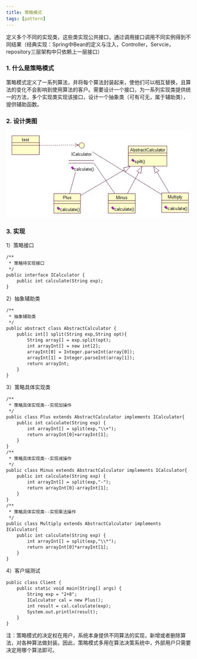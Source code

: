 ```yaml
---
title: 策略模式
tags: [pattern]
---
```


定义多个不同的实现类，这些类实现公共接口，通过调用接口调用不同实例得到不同结果（经典实现：Spring中Bean的定义与注入，Controller，Servcie，repository三层架构中只依赖上一层接口）

### 1. 什么是策略模式
策略模式定义了一系列算法，并将每个算法封装起来，使他们可以相互替换，且算法的变化不会影响到使用算法的客户。需要设计一个接口，为一系列实现类提供统一的方法，多个实现类实现该接口，设计一个抽象类（可有可无，属于辅助类），提供辅助函数。

### 2. 设计类图
![](/images/java_pattern/strategy/strategy.jpg)

### 3. 实现
1）策略接口
```
/**
 * 策略待实现接口
 */
public interface ICalculator {
    public int calculate(String exp);
}
```
2）抽象辅助类
```
/**
 * 抽象辅助类
 */
public abstract class AbstractCalculator {
    public int[] split(String exp,String opt){  
        String array[] = exp.split(opt);  
        int arrayInt[] = new int[2];  
        arrayInt[0] = Integer.parseInt(array[0]);  
        arrayInt[1] = Integer.parseInt(array[1]);  
        return arrayInt;  
    }
}
```
3）策略具体实现类
```
/**
 * 策略具体实现类--实现加操作
 */
public class Plus extends AbstractCalculator implements ICalculator{
    public int calculate(String exp) {  
        int arrayInt[] = split(exp,"\\+");  
        return arrayInt[0]+arrayInt[1];  
    }
}
/**
 * 策略具体实现类--实现减操作
 */
public class Minus extends AbstractCalculator implements ICalculator{
    public int calculate(String exp) {  
        int arrayInt[] = split(exp,"-");  
        return arrayInt[0]-arrayInt[1];  
    }
}
/**
 * 策略具体实现类--实现乘法操作
 */
public class Multiply extends AbstractCalculator implements ICalculator{
    public int calculate(String exp) {  
        int arrayInt[] = split(exp,"\\*");
        return arrayInt[0]*arrayInt[1];  
    }
}
```
4）客户端测试
```
public class Client {
    public static void main(String[] args) {  
        String exp = "2+8";  
        ICalculator cal = new Plus();  
        int result = cal.calculate(exp);  
        System.out.println(result);  
    }
}
```
注：策略模式的决定权在用户，系统本身提供不同算法的实现，新增或者删除算法，对各种算法做封装。因此，策略模式多用在算法决策系统中，外部用户只需要决定用哪个算法即可。
